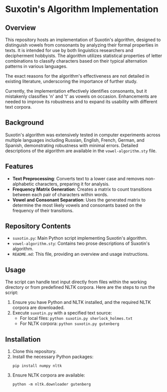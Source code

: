 # Suxotin's Algorithm Implementation

## Overview
This repository hosts an implementation of Suxotin's algorithm, designed to distinguish vowels from consonants by analyzing their formal properties in texts. It is intended for use by both linguistics researchers and decipherment hobbyists. The algorithm utilizes statistical properties of letter combinations to classify characters based on their typical alternation patterns in various languages.

The exact reasons for the algorithm's effectiveness are not detailed in existing literature, underscoring the importance of further study.

Currently, the implementation effectively identifies consonants, but it mistakenly classifies 'n' and 't' as vowels on occasion. Enhancements are needed to improve its robustness and to expand its usability with different text corpora.

## Background
Suxotin's algorithm was extensively tested in computer experiments across multiple languages including Russian, English, French, German, and Spanish, demonstrating robustness with minimal errors. Detailed descriptions of the algorithm are available in the `vowel-algorithm.sty` file.

## Features
- **Text Preprocessing**: Converts text to a lower case and removes non-alphabetic characters, preparing it for analysis.
- **Frequency Matrix Generation**: Creates a matrix to count transitions between each pair of characters within words.
- **Vowel and Consonant Separation**: Uses the generated matrix to determine the most likely vowels and consonants based on the frequency of their transitions.

## Repository Contents
- `suxotin.py`: Main Python script implementing Suxotin's algorithm.
- `vowel-algorithm.sty`: Contains two prose descriptions of Suxotin's algorithm.
- `README.md`: This file, providing an overview and usage instructions.

## Usage
The script can handle text input directly from files within the working directory or from predefined NLTK corpora. Here are the steps to run the script:
1. Ensure you have Python and NLTK installed, and the required NLTK corpora are downloaded.
2. Execute `suxotin.py` with a specified text source:
   - For local files: `python suxotin.py sherlock_holmes.txt`
   - For NLTK corpora: `python suxotin.py gutenberg`

## Installation
1. Clone this repository.
2. Install the necessary Python packages:
   ```
   pip install numpy nltk
   ```
3. Ensure NLTK corpora are available:
   ```
   python -m nltk.downloader gutenberg
   ```
